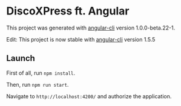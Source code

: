 # DiscoXPress ft. Angular

This project was generated with [angular-cli](https://github.com/angular/angular-cli) version 1.0.0-beta.22-1.

Edit: This project is now stable with [angular-cli](https://github.com/angular/angular-cli) version 1.5.5

## Launch
First of all, run `npm install`.

Then, run `npm run start`. 

Navigate to `http://localhost:4200/` and authorize the application.
